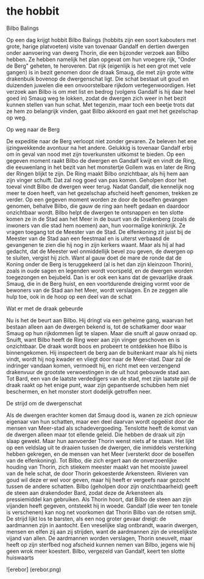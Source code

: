 # the hobbit

Bilbo Balings

Op een dag krijgt hobbit Bilbo Balings (hobbits zijn een soort kabouters met grote, harige platvoeten) visite van tovenaar Gandalf en dertien dwergen onder aanvoering van dwerg Thorin, die een bijzonder verzoek aan Bilbo hebben. Ze hebben namelijk het plan opgevat om hun vroegere rijk, "Onder de Berg" geheten, te heroveren. Dat rijk (eigenlijk is het een grot met vele gangen) is in bezit genomen door de draak Smaug, die met zijn grote witte drakenbuik bovenop de dwergenschat ligt. Die schat bestaat uit goud en duizenden juwelen die een onvoorstelbare rijkdom vertegenwoordigen. 
Het verzoek aan Bilbo is om met list en bedrog (volgens Gandalf is hij daar heel goed in) Smaug weg te lokken, zodat de dwergen zich weer in het bezit kunnen stellen van hun schat. Met tegenzin, maar toch een beetje trots dat ze hem zo belangrijk vinden, gaat Bilbo akkoord en gaat met het gezelschap op weg. 

Op weg naar de Berg

De expeditie naar de Berg verloopt niet zonder gevaren. Ze beleven het ene ijzingwekkende avontuur na het andere. Gelukkig is tovenaar Gandalf erbij om in geval van nood met zijn toverkunsten uitkomst te bieden. Op een gegeven moment raakt Bilbo de dwergen en Gandalf kwijt en vindt de Ring, die eeuwenlang in het bezit van het monstertje Gollem was en later de Ring der Ringen blijkt te zijn. De Ring maakt Bilbo onzichtbaar, als hij hem aan zijn vinger schuift. Dat zal nog goed van pas komen. 
Geholpen door het toeval vindt Bilbo de dwergen weer terug. Nadat Gandalf, die kennelijk nog meer te doen heeft, van het gezelschap afscheid heeft genomen, trekken ze verder. Op een gegeven moment worden ze door de boselfen gevangen genomen, behalve Bilbo, die gauw de ring aan heeft gedaan en daardoor onzichtbaar wordt. Bilbo helpt de dwergen te ontsnappen en ten slotte komen ze in de Stad aan het Meer in de buurt van de Drakenberg (zoals de inwoners van die stad hem noemen) aan, hun voormalige koninkrijk. Ze vragen toegang tot de Meester van de Stad. 
De elfenkoning zit juist bij de Meester van de Stad aan een feestmaal en is uiterst verbaasd de gevangenen te zien die hij nog in zijn kerkers waant. Maar als hij al had gedacht, dat de Meester wel onmiddellijk bevel zou geven, de dwergen op te sluiten, vergist hij zich. Want al gauw doet de mare de ronde dat de Koning onder de Berg is teruggekeerd (al is het dan zijn kleinzoon Thorin), zoals in oude sagen en legenden wordt voorspeld, en de dwergen worden toegezongen en bejubeld. Dan is er ook een kans dat de gevaarlijke draak Smaug, die in de Berg huist, en een voortdurende dreiging vormt voor de bewoners van de Stad aan het Meer, wordt verslagen. En ze zeggen alle hulp toe, ook in de hoop op een deel van de schat

Wat er met de draak gebeurde

Nu is het de beurt aan Bilbo. Hij dringt via een geheime gang, waarvan het bestaan alleen aan de dwergen bekend is, tot de schatkamer door waar Smaug op hun rijkdommen ligt te slapen. Maar die snuift al gauw onraad op. Snuift, want Bilbo heeft de Ring weer aan zijn vinger geschoven en is onzichtbaar. De draak wordt boos en probeert te ontdekken hoe Bilbo is binnengekomen. Hij inspecteert de berg aan de buitenkant maar als hij niets vindt, wordt hij nog kwader en vliegt door naar de Meer-stad. Daar zal de indringer vandaan komen, vermoedt hij, en richt met een verzengend drakenvuur de grootste verwoestingen in de uit hout gebouwde stad aan. Tot Bard, een van de laatste verdedigers van de stad, met zijn laatste pijl de draak raakt op het enige punt, waar zijn gepantserde schubben hem niet beschermen, en het monster stort dodelijk getroffen neer. 

De strijd om de dwergenschat

Als de dwergen erachter komen dat Smaug dood is, wanen ze zich opnieuw eigenaar van hun schatten, maar een deel daarvan wordt opgeëist door de mensen van Meer-stad als schadevergoeding. Tenslotte heeft de komst van de dwergen alleen maar tot ellende geleid. Die hebben de draak uit zijn slaap gewekt. Maar hun aanvoerder Thorin wenst niets af te staan. Het lijkt op een veldslag uit te draaien tussen de dwergen, die inmiddels versterking hebben gekregen, en de mensen van het Meer (versterkt door de boselfen van de elfenkoning). Tot Bilbo, die zich ergert aan de onverzoenlijke houding van Thorin, zich stiekem meester maakt van het mooiste juweel van de hele schat, de door Thorin gekoesterde Arkensteen. Rivieren van goud wil deze er wel voor geven, maar hij heeft er vergeefs naar gezocht tussen de andere schatten. Bilbo (geholpen door zijn onzichtbaarheid) geeft de steen aan drakendoder Bard, zodat deze de Arkensteen als pressiemiddel kan gebruiken. Als Thorin hoort, dat Bilbo de steen aan zijn vijanden heeft gegeven, ontsteekt hij in woede. Gandalf (die weer ten tonele is verschenen) kan nog net voorkomen dat Thorin Bilbo van de rotsen smijt. De strijd lijkt los te barsten, als een nog groter gevaar dreigt: de aardmannen zijn in aantocht. Een vreselijke slag ontbrandt, waarin dwergen, mensen en elfen zij aan zij strijden, want de aardmannen zijn de vreselijkste vijand van allen. De aardmannen worden verslagen, Thorin sneuvelt, maar heeft op zijn sterfbed nog afscheid kunnen nemen van Bilbo, jegens wie hij geen wrok meer koestert. Bilbo, vergezeld van Gandalf, keert ten slotte huiswaarts

![erebor] (erebor.png)
